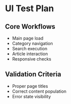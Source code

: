 # UI Test Plan

## Core Workflows
- Main page load
- Category navigation
- Search execution
- Article interaction
- Responsive checks

## Validation Criteria
- Proper page titles
- Correct content population
- Error state visibility
